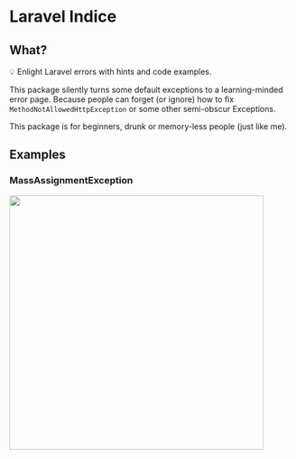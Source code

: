 # Laravel Indice

## What?

💡 Enlight Laravel errors with hints and code examples.

This package silently turns some default exceptions to a learning-minded error page. 
Because people can forget (or ignore)
how to fix `MethodNotAllowedHttpException` or 
some other semi-obscur Exceptions. 

This package is for beginners, drunk or memory-less people (just like me).

## Examples

### MassAssignmentException

<img src="https://user-images.githubusercontent.com/1575946/36801066-59d00bcc-1cb1-11e8-99f5-4b9b6e0be238.png" width="450">
